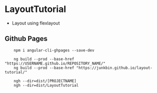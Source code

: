 # LayoutTutorial
* Layout using flexlayout

## Github Pages

````
    npm i angular-cli-ghpages --save-dev
````

````
    ng build --prod --base-href "https://USERNAME.github.io/REPOSITORY_NAME/"
    ng build --prod --base-href "https://junkbin.github.io/layout-tutorial/"
````

````
    ngh --dir=dist/[PROJECTNAME]
    ngh --dir=dist/LayoutTutorial
````